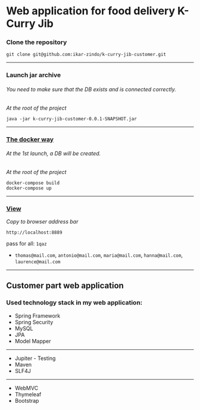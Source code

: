 # Web application for food delivery K-Curry Jib

### Clone the repository

```
git clone git@github.com:ikar-zindo/k-curry-jib-customer.git
```

---

### Launch jar archive

###### You need to make sure that the DB exists and is connected correctly.

*At the root of the project*

```
java -jar k-curry-jib-customer-0.0.1-SNAPSHOT.jar
```

---

### [The docker way](https://hub.docker.com/repository/docker/ikarzindo/k-curry-jib-customer-app/general)

###### At the 1st launch, a DB will be created.

*At the root of the project*

```
docker-compose build
docker-compose up
```

---

### [View](http://localhost:8889)

*Copy to browser address bar*

```
http://localhost:8889
```

pass for all: `1qaz`

- `thomas@mail.com`, `antonio@mail.com`, `maria@mail.com`, `hanna@mail.com`, `laurence@mail.com`

---

## Customer part web application

### Used technology stack in my web application:

- Spring Framework
- Spring Security
- MySQL
- JPA
- Model Mapper

---

- Jupiter - Testing
- Maven
- SLF4J

---

- WebMVC
- Thymeleaf
- Bootstrap